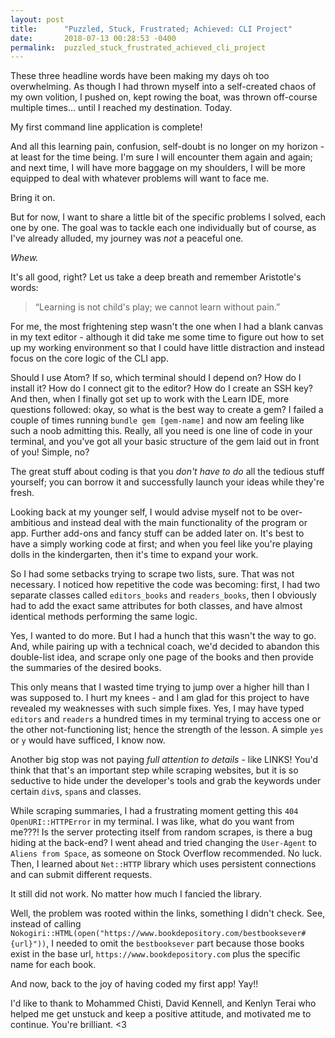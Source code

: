 ```yaml
---
layout: post
title:      "Puzzled, Stuck, Frustrated; Achieved: CLI Project"
date:       2018-07-13 00:28:53 -0400
permalink:  puzzled_stuck_frustrated_achieved_cli_project
---
```



These three headline words have been making my days oh too overwhelming. As though I had thrown myself into a self-created chaos of my own volition, I pushed on, kept rowing the boat, was thrown off-course multiple times... until I reached my destination. Today.

My first command line application is complete!

And all this learning pain, confusion, self-doubt is no longer on my horizon - at least for the time being. I'm sure I will encounter them again and again; and next time, I will have more baggage on my shoulders, I will be more equipped to deal with whatever problems will want to face me.

Bring it on.

But for now, I want to share a little bit of the specific problems I solved, each one by one. The goal was to tackle each one individually but of course, as I've already alluded, my journey was *not* a peaceful one.

*Whew.*

It's all good, right? Let us take a deep breath and remember Aristotle's words:

> “Learning is not child's play; we cannot learn without pain.”

For me, the most frightening step wasn't the one when I had a blank canvas in my text editor - although it did take me some time to figure out how to set up my working environment so that I could have little distraction and instead focus on the core logic of the CLI app.

Should I use Atom? If so, which terminal should I depend on? How do I install it? How do I connect git to the editor? How do I create an SSH key? And then, when I finally got set up to work with the Learn IDE, more questions followed: okay, so what is the best way to create a gem? I failed a couple of times running `bundle gem [gem-name]` and now am feeling like such a noob admitting this. Really, all you need is one line of code in your terminal, and you've got all your basic structure of  the gem laid out in front of you! Simple, no?

The great stuff about coding is that you *don't have to do* all the tedious stuff yourself; you can borrow it and successfully launch your ideas while they're fresh.

Looking back at my younger self, I would advise myself not to be over-ambitious and instead deal with the main functionality of the program or app. Further add-ons and fancy stuff can be added later on. It's best to have a simply working code at first; and when you feel like you're playing dolls in the kindergarten, then it's time to expand your work.

So I had some setbacks trying to scrape two lists, sure. That was not necessary. I noticed how repetitive the code was becoming: first, I had two separate classes called `editors_books` and `readers_books`, then I obviously had to add the exact same attributes for both classes, and have almost identical methods performing the same logic.

Yes, I wanted to do more. But I had a hunch that this wasn't the way to go. And, while pairing up with a technical coach, we'd decided to abandon this double-list idea, and scrape only one page of the books and then provide the summaries of the desired books.

This only means that I wasted time trying to jump over a higher hill than I was supposed to. I hurt my knees - and I am glad for this project to have revealed my weaknesses with such simple fixes. Yes, I may have typed `editors` and `readers` a hundred times in my terminal trying to access one or the other not-functioning list; hence the strength of the lesson. A simple `yes` or `y` would have sufficed, I know now.

Another big stop was not paying *full attention to details* - like LINKS! You'd think that that's an important step while scraping websites, but it is so seductive to hide under the developer's tools and grab the keywords under certain `div`s, `span`s and classes.

While scraping summaries, I had a frustrating moment getting this `404 OpenURI::HTTPError` in my terminal. I was like, what do you want from me???! Is the server protecting itself from random scrapes, is there a bug hiding at the back-end? I went ahead and tried changing the `User-Agent` to `Aliens from Space`, as someone on Stock Overflow recommended. No luck. Then, I learned about `Net::HTTP` library which uses persistent connections and can submit different requests.

It still did not work. No matter how much I fancied the library.

Well, the problem was rooted within the links, something I didn't check. See, instead of calling `Nokogiri::HTML(open("https://www.bookdepository.com/bestbooksever#{url}"))`, I needed to omit the `bestbooksever` part because those books exist in the base url, `https://www.bookdepository.com` plus the specific name for each book.

And now, back to the joy of having coded my first app! Yay!!

I'd like to thank to Mohammed Chisti, David Kennell, and Kenlyn Terai who helped me get unstuck and keep a positive attitude, and motivated me to continue. You're brilliant. <3
